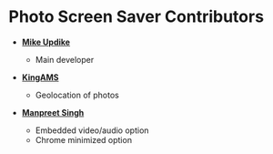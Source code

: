 Photo Screen Saver Contributors
===============================

* **[Mike Updike](https://github.com/opus12)**

  * Main developer

* **[KingAMS](https://github.com/KingAMS)**

  * Geolocation of photos

* **[Manpreet Singh](https://github.com/ManpreetSingh80)**

  * Embedded video/audio option
  * Chrome minimized option

